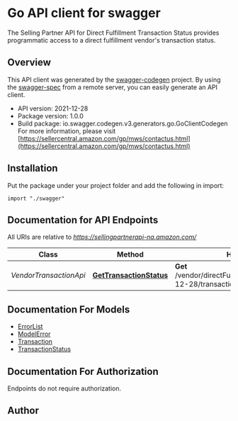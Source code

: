 # Go API client for swagger

The Selling Partner API for Direct Fulfillment Transaction Status provides programmatic access to a direct fulfillment vendor's transaction status.

## Overview
This API client was generated by the [swagger-codegen](https://github.com/swagger-api/swagger-codegen) project.  By using the [swagger-spec](https://github.com/swagger-api/swagger-spec) from a remote server, you can easily generate an API client.

- API version: 2021-12-28
- Package version: 1.0.0
- Build package: io.swagger.codegen.v3.generators.go.GoClientCodegen
For more information, please visit [https://sellercentral.amazon.com/gp/mws/contactus.html](https://sellercentral.amazon.com/gp/mws/contactus.html)

## Installation
Put the package under your project folder and add the following in import:
```golang
import "./swagger"
```

## Documentation for API Endpoints

All URIs are relative to *https://sellingpartnerapi-na.amazon.com/*

Class | Method | HTTP request | Description
------------ | ------------- | ------------- | -------------
*VendorTransactionApi* | [**GetTransactionStatus**](docs/VendorTransactionApi.md#gettransactionstatus) | **Get** /vendor/directFulfillment/transactions/2021-12-28/transactions/{transactionId} | 

## Documentation For Models

 - [ErrorList](docs/ErrorList.md)
 - [ModelError](docs/ModelError.md)
 - [Transaction](docs/Transaction.md)
 - [TransactionStatus](docs/TransactionStatus.md)

## Documentation For Authorization
 Endpoints do not require authorization.


## Author


